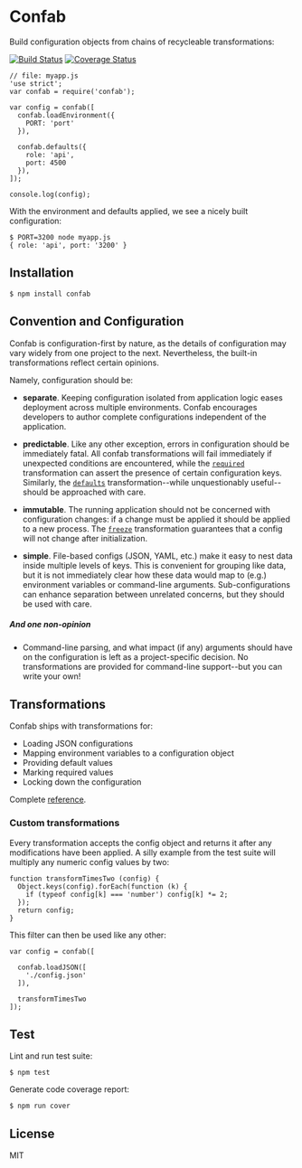 Confab
===============================================================================

Build configuration objects from chains of recycleable transformations:

[![Build Status](https://travis-ci.org/rjz/confab.png)](https://travis-ci.org/rjz/confab)
[![Coverage Status](https://coveralls.io/repos/rjz/confab/badge.png?branch=master)](https://coveralls.io/r/rjz/confab?branch=master)

    // file: myapp.js
    'use strict';
    var confab = require('confab');

    var config = confab([
      confab.loadEnvironment({
        PORT: 'port'
      }),

      confab.defaults({
        role: 'api',
        port: 4500
      }),
    ]);

    console.log(config);

With the environment and defaults applied, we see a nicely built configuration:

    $ PORT=3200 node myapp.js
    { role: 'api', port: '3200' }

Installation
-------------------------------------------------------------------------------

    $ npm install confab

Convention and Configuration
-------------------------------------------------------------------------------

Confab is configuration-first by nature, as the details of configuration may
vary widely from one project to the next. Nevertheless, the built-in
transformations reflect certain opinions.

Namely, configuration should be:

  * **separate**. Keeping configuration isolated from application logic eases
    deployment across multiple environments. Confab encourages developers to
    author complete configurations independent of the application.

  * **predictable**. Like any other exception, errors in configuration should be
    immediately fatal. All confab transformations will fail immediately if
    unexpected conditions are encountered, while the [`required`][confab-required]
    transformation can assert the presence of certain configuration keys.
    Similarly, the [`defaults`][confab-defaults] transformation--while
    unquestionably useful--should be approached with care.

  * **immutable**. The running application should not be concerned with
    configuration changes: if a change must be applied it should be applied to a
    new process. The [`freeze`][confab-freeze] transformation guarantees that a
    config will not change after initialization.

  * **simple**. File-based configs (JSON, YAML, etc.) make
    it easy to nest data inside multiple levels of keys. This is convenient for
    grouping like data, but it is not immediately clear how these data would map
    to (e.g.) environment variables or command-line arguments.
    Sub-configurations can enhance separation between unrelated concerns, but
    they should be used with care.

##### And one non-opinion

  * Command-line parsing, and what impact (if any) arguments should have on the
    configuration is left as a project-specific decision. No transformations
    are provided for command-line support--but you can write your own!

Transformations
-------------------------------------------------------------------------------

Confab ships with transformations for:

  * Loading JSON configurations
  * Mapping environment variables to a configuration object
  * Providing default values
  * Marking required values
  * Locking down the configuration

Complete [reference](http://rjz.github.io/confab/#transforms).

### Custom transformations

Every transformation accepts the config object and returns it after any
modifications have been applied. A silly example from the test suite will
multiply any numeric config values by two:

    function transformTimesTwo (config) {
      Object.keys(config).forEach(function (k) {
        if (typeof config[k] === 'number') config[k] *= 2;
      });
      return config;
    }

This filter can then be used like any other:

    var config = confab([

      confab.loadJSON([
        './config.json'
      ]),

      transformTimesTwo
    ]);


Test
-------------------------------------------------------------------------------

Lint and run test suite:

    $ npm test

Generate code coverage report:

    $ npm run cover

License
-------------------------------------------------------------------------------

MIT

[confab-defaults]: http://rjz.github.io/confab/#transforms-defaults
[confab-required]: http://rjz.github.io/confab/#transforms-required
[confab-freeze]: http://rjz.github.io/confab/#transforms-freeze

